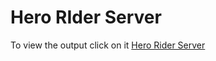# Hero RIder Server
To view the output click on it [Hero Rider Server](https://guarded-inlet-37110.herokuapp.com/)
